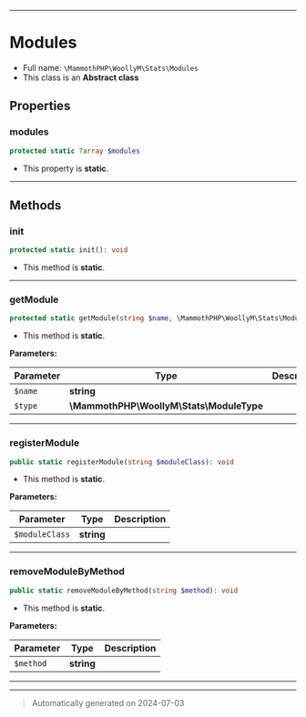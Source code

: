 ***

# Modules





* Full name: `\MammothPHP\WoollyM\Stats\Modules`
* This class is an **Abstract class**



## Properties


### modules



```php
protected static ?array $modules
```



* This property is **static**.


***

## Methods


### init



```php
protected static init(): void
```



* This method is **static**.








***

### getModule



```php
protected static getModule(string $name, \MammothPHP\WoollyM\Stats\ModuleType $type): ?\MammothPHP\WoollyM\Stats\StatsInterface
```



* This method is **static**.




**Parameters:**

| Parameter | Type | Description |
|-----------|------|-------------|
| `$name` | **string** |  |
| `$type` | **\MammothPHP\WoollyM\Stats\ModuleType** |  |





***

### registerModule



```php
public static registerModule(string $moduleClass): void
```



* This method is **static**.




**Parameters:**

| Parameter | Type | Description |
|-----------|------|-------------|
| `$moduleClass` | **string** |  |





***

### removeModuleByMethod



```php
public static removeModuleByMethod(string $method): void
```



* This method is **static**.




**Parameters:**

| Parameter | Type | Description |
|-----------|------|-------------|
| `$method` | **string** |  |





***


***
> Automatically generated on 2024-07-03
